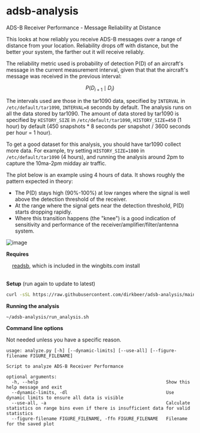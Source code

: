 # adsb-analysis

ADS-B Receiver Performance - Message Reliability at Distance

This looks at how reliably you receive ADS-B messages over a range of distance from your location. Reliability drops off with distance, but the better your system, the farther out it will receive reliably.

The reliability metric used is probability of detection P(D) of an aircraft's message in the current measurement interval, given that that the aircraft's message was received in the previous interval:

$$
P(D_{i+1} \mid D_i)
$$

The intervals used are those in the tar1090 data, specified by `INTERVAL` in `/etc/default/tar1090`, `INTERVAL=8` seconds by default. The analysis runs on all the data stored by tar1090. The amount of data stored by tar1090 is specified by `HISTORY_SIZE` in `/etc/default/tar1090`, `HISTORY_SIZE=450` (1 hour) by default (450 snapshots * 8 seconds per snapshot / 3600 seconds per hour = 1 hour).

To get a good dataset for this analysis, you should have tar1090 collect more data. For example, try setting `HISTORY_SIZE=1800` in `/etc/default/tar1090` (4 hours), and running the analysis around 2pm to capture the 10ma-2pm midday air traffic.

The plot below is an example using 4 hours of data. It shows roughly the pattern expected in theory:

* The P(D) stays high (90%-100%) at low ranges where the signal is well above the detection threshold of the receiver. 
* At the range where the signal gets near the detection threshold, P(D) starts dropping rapidly.
* Where this transition happens (the "knee") is a good indication of sensitivity and performance of the receiver/amplifier/filter/antenna system.

![image](https://github.com/dirkbeer/adsb-analysis/assets/6425332/50ad5353-8fda-4dac-9223-5b6f663862c1)

**Requires**

&nbsp;&nbsp;&nbsp;&nbsp;[readsb](https://github.com/wiedehopf/readsb), which is included in the wingbits.com install
<br><br>

**Setup** (run again to update to latest)
```bash
curl -sSL https://raw.githubusercontent.com/dirkbeer/adsb-analysis/main/setup.sh | bash
```

**Running the analysis**
```bash
~/adsb-analysis/run_analysis.sh
```

**Command line options**

Not needed unless you have a specific reason.

```
usage: analyze.py [-h] [--dynamic-limits] [--use-all] [--figure-filename FIGURE_FILENAME]

Script to analyze ADS-B Receiver Performance

optional arguments:
  -h, --help                                                Show this help message and exit
  --dynamic-limits, -dl                                     Use dynamic limits to ensure all data is visible
  --use-all, -a                                             Calculate statistics on range bins even if there is insufficient data for valid statistics
  --figure-filename FIGURE_FILENAME, -ffn FIGURE_FILENAME   Filename for the saved plot
```
